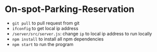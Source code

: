 # On-spot-Parking-Reservation

- `git pull` to pull request from git
- `ifconfig` to get local ip address
- `/server/src/server.js`: change `ip` to local ip address to run locally
- `npm install` to install all npm dependencies
- `npm start` to run the program
